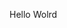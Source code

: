 Hello Wolrd
















































































































































































































































































































































































































































































































































